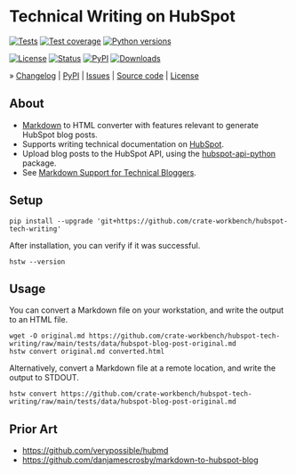 # Technical Writing on HubSpot

[![Tests](https://github.com/crate-workbench/hubspot-tech-writing/actions/workflows/main.yml/badge.svg)](https://github.com/crate-workbench/hubspot-tech-writing/actions/workflows/main.yml)
[![Test coverage](https://img.shields.io/codecov/c/gh/crate-workbench/hubspot-tech-writing.svg)](https://codecov.io/gh/crate-workbench/hubspot-tech-writing/)
[![Python versions](https://img.shields.io/pypi/pyversions/hubspot-tech-writing.svg)](https://pypi.org/project/hubspot-tech-writing/)

[![License](https://img.shields.io/github/license/crate-workbench/hubspot-tech-writing.svg)](https://github.com/crate-workbench/hubspot-tech-writing/blob/main/LICENSE)
[![Status](https://img.shields.io/pypi/status/hubspot-tech-writing.svg)](https://pypi.org/project/hubspot-tech-writing/)
[![PyPI](https://img.shields.io/pypi/v/hubspot-tech-writing.svg)](https://pypi.org/project/hubspot-tech-writing/)
[![Downloads](https://pepy.tech/badge/hubspot-tech-writing/month)](https://pypi.org/project/hubspot-tech-writing/)


<!-- » [Documentation] -->

» [Changelog]
| [PyPI]
| [Issues]
| [Source code]
| [License]

[Changelog]: https://github.com/crate-workbench/hubspot-tech-writing/blob/main/CHANGES.md
[Documentation]: https://hubspot-tech-writing.readthedocs.io/
[Issues]: https://github.com/crate-workbench/hubspot-tech-writing/issues
[License]: https://github.com/crate-workbench/hubspot-tech-writing/blob/main/LICENSE
[PyPI]: https://pypi.org/project/hubspot-tech-writing/
[Source code]: https://github.com/crate-workbench/hubspot-tech-writing


## About

- [Markdown] to HTML converter with features relevant to generate HubSpot blog posts.
- Supports writing technical documentation on [HubSpot].
- Upload blog posts to the HubSpot API, using the [hubspot-api-python] package.
- See [Markdown Support for Technical Bloggers].


## Setup

```shell
pip install --upgrade 'git+https://github.com/crate-workbench/hubspot-tech-writing'
```

After installation, you can verify if it was successful.
```shell
hstw --version
```


## Usage

You can convert a Markdown file on your workstation, and write the output to an HTML file.
```shell
wget -O original.md https://github.com/crate-workbench/hubspot-tech-writing/raw/main/tests/data/hubspot-blog-post-original.md
hstw convert original.md converted.html
```

Alternatively, convert a Markdown file at a remote location, and write the output to STDOUT.
```shell
hstw convert https://github.com/crate-workbench/hubspot-tech-writing/raw/main/tests/data/hubspot-blog-post-original.md
```


## Prior Art

- https://github.com/verypossible/hubmd
- https://github.com/danjamescrosby/markdown-to-hubspot-blog


[HubSpot]: https://www.hubspot.com/
[hubspot-api-python]: https://github.com/HubSpot/hubspot-api-python
[Markdown]: https://daringfireball.net/projects/markdown/
[Markdown Support for Technical Bloggers]: https://community.hubspot.com/t5/HubSpot-Ideas/Markdown-Support-for-Technical-Bloggers/idi-p/15724
